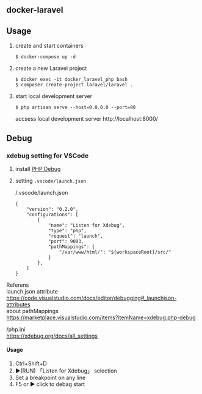 ## docker-laravel
## Usage
1. create and start containers
    ```
    $ docker-compose up -d
    ```
2. create a new Laravel project
    ```
    $ docker exec -it docker_laravel_php bash
    $ composer create-project laravel/laravel .
    ```
3. start local development server  
    ```
    $ php artisan serve --host=0.0.0.0 --port=80
    ```
    accsess local development server http://localhost:8000/

## Debug
### xdebug setting for VSCode
1. install [PHP Debug](https://marketplace.visualstudio.com/items?itemName=xdebug.php-debug)
2. setting `.vscode/launch.json`

    /.vscode/launch.json
    ```
    {
        "version": "0.2.0",
        "configurations": [
            {
                "name": "Listen for Xdebug",
                "type": "php",
                "request": "launch",
                "port": 9003,
                "pathMappings": {
                    "/var/www/html/": "${workspaceRoot}/src/"
                }
            },
        ]
    }
    ```
Referens  
launch.json attribute  
https://code.visualstudio.com/docs/editor/debugging#_launchjson-attributes  
about pathMappings  
https://marketplace.visualstudio.com/items?itemName=xdebug.php-debug  

/php.ini  
https://xdebug.org/docs/all_settings
#### Usage
1. Ctrl+Shift+D
2. ▶︎(RUN) 「Listen for Xdebug」 selection
3. Set a breakpoint on any line
4. F5 or ▶︎ click to debag start
